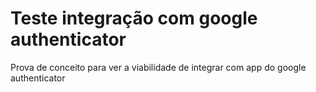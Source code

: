 # Teste integração com google authenticator

Prova de conceito para ver a viabilidade de integrar com app do
google authenticator

